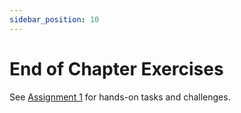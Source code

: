 ```yaml
---
sidebar_position: 10
---
```


# End of Chapter Exercises
See [Assignment 1](WK1/assignment1.md) for hands-on tasks and challenges.